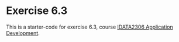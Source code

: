 # Exercise 6.3

This is a starter-code for exercise 6.3,
course [IDATA2306 Application Development](https://www.ntnu.edu/studies/courses/IDATA2306). 
